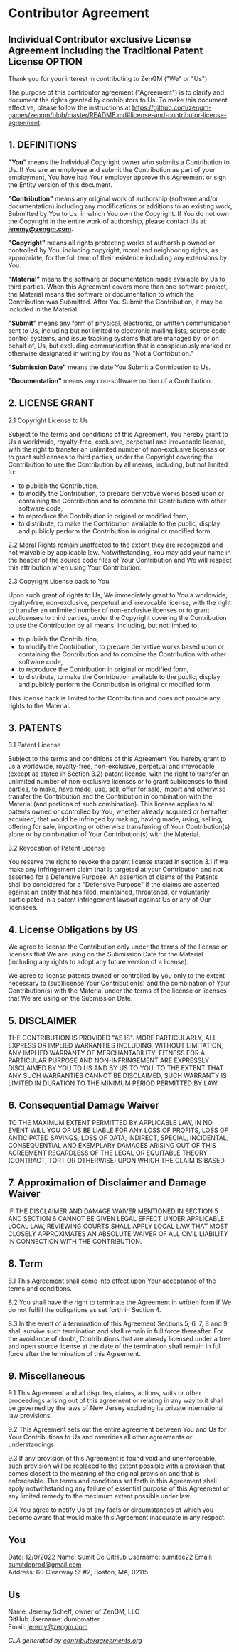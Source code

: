 # Contributor Agreement
## Individual Contributor exclusive License Agreement including the Traditional Patent License OPTION

Thank you for your interest in contributing to ZenGM ("We" or "Us").

The purpose of this contributor agreement ("Agreement") is to clarify and document the rights granted by contributors to Us. To make this document effective, please follow the instructions at <https://github.com/zengm-games/zengm/blob/master/README.md#license-and-contributor-license-agreement>.

## 1. DEFINITIONS

**"You"** means the Individual Copyright owner who submits a Contribution to Us. If You are an employee and submit the Contribution as part of your employment, You have had Your employer approve this Agreement or sign the Entity version of this document.

**"Contribution"** means any original work of authorship (software and/or documentation) including any modifications or additions to an existing work, Submitted by You to Us, in which You own the Copyright. If You do not own the Copyright in the entire work of authorship, please contact Us at **jeremy@zengm.com**.

**"Copyright"** means all rights protecting works of authorship owned or controlled by You, including copyright, moral and neighboring rights, as appropriate, for the full term of their existence including any extensions by You.

**"Material"** means the software or documentation made available by Us to third parties. When this Agreement covers more than one software project, the Material means the software or documentation to which the Contribution was Submitted. After You Submit the Contribution, it may be included in the Material.

**"Submit"** means any form of physical, electronic, or written communication sent to Us, including but not limited to electronic mailing lists, source code control systems, and issue tracking systems that are managed by, or on behalf of, Us, but excluding communication that is conspicuously marked or otherwise designated in writing by You as "Not a Contribution."

**"Submission Date"** means the date You Submit a Contribution to Us.

**"Documentation"** means any non-software portion of a Contribution.

## 2. LICENSE GRANT

2.1 Copyright License to Us

Subject to the terms and conditions of this Agreement, You hereby grant to Us a worldwide, royalty-free, exclusive, perpetual and irrevocable license, with the right to transfer an unlimited number of non-exclusive licenses or to grant sublicenses to third parties, under the Copyright covering the Contribution to use the Contribution by all means, including, but not limited to:

* to publish the Contribution,
* to modify the Contribution, to prepare derivative works based upon or containing the Contribution and to combine the Contribution with other software code,
* to reproduce the Contribution in original or modified form,
* to distribute, to make the Contribution available to the public, display and publicly perform the Contribution in original or modified form.

2.2 Moral Rights remain unaffected to the extent they are recognized and not waivable by applicable law. Notwithstanding, You may add your name in the header of the source code files of Your Contribution and We will respect this attribution when using Your Contribution.

2.3 Copyright License back to You

Upon such grant of rights to Us, We immediately grant to You a worldwide, royalty-free, non-exclusive, perpetual and irrevocable license, with the right to transfer an unlimited number of non-exclusive licenses or to grant sublicenses to third parties, under the Copyright covering the Contribution to use the Contribution by all means, including, but not limited to:

* to publish the Contribution,
* to modify the Contribution, to prepare derivative works based upon or containing the Contribution and to combine the Contribution with other software code,
* to reproduce the Contribution in original or modified form,
* to distribute, to make the Contribution available to the public, display and publicly perform the Contribution in original or modified form.
 
This license back is limited to the Contribution and does not provide any rights to the Material.

## 3. PATENTS

3.1 Patent License

Subject to the terms and conditions of this Agreement You hereby grant to us a worldwide, royalty-free, non-exclusive, perpetual and irrevocable (except as stated in Section 3.2) patent license, with the right to transfer an unlimited number of non-exclusive licenses or to grant sublicenses to third parties, to make, have made, use, sell, offer for sale, import and otherwise transfer the Contribution and the Contribution in combination with the Material (and portions of such combination). This license applies to all patents owned or controlled by You, whether already acquired or hereafter acquired, that would be infringed by making, having made, using, selling, offering for sale, importing or otherwise transferring of Your Contribution(s) alone or by combination of Your Contribution(s) with the Material. 

3.2 Revocation of Patent License

You reserve the right to revoke the patent license stated in section 3.1 if we make any infringement claim that is targeted at your Contribution and not asserted for a Defensive Purpose. An assertion of claims of the Patents shall be considered for a "Defensive Purpose" if the claims are asserted against an entity that has filed, maintained, threatened, or voluntarily participated in a patent infringement lawsuit against Us or any of Our licensees.

## 4. License Obligations by US

We agree to license the Contribution only under the terms of the license or licenses that We are using on the Submission Date for the Material (including any rights to adopt any future version of a license).

We agree to license patents owned or controlled by you only to the extent necessary to (sub)license Your Contribution(s) and the combination of Your Contribution(s) with the Material under the terms of the license or licenses that We are using on the Submission Date.

## 5. DISCLAIMER

THE CONTRIBUTION IS PROVIDED "AS IS". MORE PARTICULARLY, ALL EXPRESS OR IMPLIED WARRANTIES INCLUDING, WITHOUT LIMITATION, ANY IMPLIED WARRANTY OF MERCHANTABILITY, FITNESS FOR A PARTICULAR PURPOSE AND NON-INFRINGEMENT ARE EXPRESSLY DISCLAIMED BY YOU TO US AND BY US TO YOU. TO THE EXTENT THAT ANY SUCH WARRANTIES CANNOT BE DISCLAIMED, SUCH WARRANTY IS LIMITED IN DURATION TO THE MINIMUM PERIOD PERMITTED BY LAW.

## 6. Consequential Damage Waiver

TO THE MAXIMUM EXTENT PERMITTED BY APPLICABLE LAW, IN NO EVENT WILL YOU OR US BE LIABLE FOR ANY LOSS OF PROFITS, LOSS OF ANTICIPATED SAVINGS, LOSS OF DATA, INDIRECT, SPECIAL, INCIDENTAL, CONSEQUENTIAL AND EXEMPLARY DAMAGES ARISING OUT OF THIS AGREEMENT REGARDLESS OF THE LEGAL OR EQUITABLE THEORY (CONTRACT, TORT OR OTHERWISE) UPON WHICH THE CLAIM IS BASED.

## 7. Approximation of Disclaimer and Damage Waiver

IF THE DISCLAIMER AND DAMAGE WAIVER MENTIONED IN SECTION 5 AND SECTION 6 CANNOT BE GIVEN LEGAL EFFECT UNDER APPLICABLE LOCAL LAW, REVIEWING COURTS SHALL APPLY LOCAL LAW THAT MOST CLOSELY APPROXIMATES AN ABSOLUTE WAIVER OF ALL CIVIL LIABILITY IN CONNECTION WITH THE CONTRIBUTION.

## 8. Term

8.1 This Agreement shall come into effect upon Your acceptance of the terms and conditions.

8.2 You shall have the right to terminate the Agreement in written form if We do not fulfill the obligations as set forth in Section 4.

8.3 In the event of a termination of this Agreement Sections 5, 6, 7, 8 and 9 shall survive such termination and shall remain in full force thereafter. For the avoidance of doubt, Contributions  that are already licensed under a free and open source license at the date of the termination shall remain in full force after the termination of this Agreement.

## 9. Miscellaneous

9.1 This Agreement and all disputes, claims, actions, suits or other proceedings arising out of this agreement or relating in any way to it shall be governed by the laws of New Jersey excluding its private international law provisions.

9.2 This Agreement sets out the entire agreement between You and Us for Your Contributions to Us and overrides all other agreements or understandings.

9.3 If any provision of this Agreement is found void and unenforceable, such provision will be replaced to the extent possible with a provision that comes closest to the meaning of the original provision and that is enforceable. The terms and conditions set forth in this Agreement shall apply notwithstanding any failure of essential purpose of this Agreement or any limited remedy to the maximum extent possible under law.

9.4 You agree to notify Us of any facts or circumstances of which you become aware that would make this Agreement inaccurate in any respect.

## You

Date: 12/9/2022
Name: Sumit De
GitHub Username: sumitde22
Email: sumitdeprod@gmail.com  
Address: 60 Clearway St #2, Boston, MA, 02115

## Us 

Name: Jeremy Scheff, owner of ZenGM, LLC  
GitHub Username: dumbmatter  
Email: jeremy@zengm.com

*CLA generated by [contributoragreements.org](http://contributoragreements.org/u2s/6f76e6qz7)*
